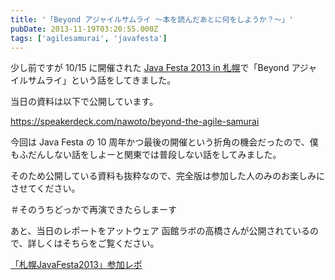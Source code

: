 ```yaml
---
title: '「Beyond アジャイルサムライ 〜本を読んだあとに何をしようか？〜」'
pubDate: 2013-11-19T03:20:55.000Z
tags: ['agilesamurai', 'javafesta']
---
```


少し前ですが 10/15 に開催された [Java Festa 2013 in 札幌](http://www.javafesta.jp/)で「Beyond アジャイルサムライ」という話をしてきました。

当日の資料は以下で公開しています。

https://speakerdeck.com/nawoto/beyond-the-agile-samurai

今回は Java Festa の 10 周年かつ最後の開催という折角の機会だったので、僕もふだんしない話をしよーと関東では普段しない話をしてみました。

そのため公開している資料も抜粋なので、完全版は参加した人のみのお楽しみにさせてください。

＃そのうちどっかで再演できたらしまーす

あと、当日のレポートをアットウェア 函館ラボの高橋さんが公開されているので、詳しくはそちらをご覧ください。

[「札幌JavaFesta2013」参加レポ](http://www.atware.co.jp/2013/11/07/javafesta2013/)
